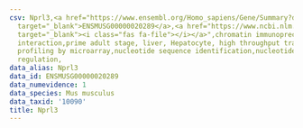 ```yaml
---
csv: Nprl3,<a href="https://www.ensembl.org/Homo_sapiens/Gene/Summary?db=core;g=ENSMUSG00000020289"
  target="_blank">ENSMUSG00000020289</a>,<a href="https://www.ncbi.nlm.nih.gov/pubmed/23834426"
  target="_blank"><i class="fas fa-file"></i></a>",chromatin immunoprecipitation assay,direct
  interaction,prime adult stage, liver, Hepatocyte, high throughput transcription
  profiling by microarray,nucleotide sequence identification,nucleotide sequence identification,transcriptional
  regulation,
data_alias: Nprl3
data_id: ENSMUSG00000020289
data_numevidence: 1
data_species: Mus musculus
data_taxid: '10090'
title: Nprl3
---
```

